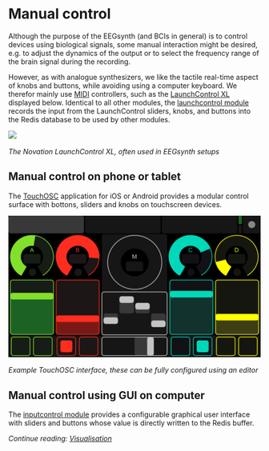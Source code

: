 # Manual control

Although the purpose of the EEGsynth (and BCIs in general) is to control devices using biological signals, some manual interaction might be desired, e.g. to adjust the dynamics of the output or to select the frequency range of the brain signal during the recording.

However, as with analogue synthesizers, we like the tactile real-time aspect of knobs and buttons, while avoiding using a computer keyboard. We therefor mainly use [MIDI](midi.md) controllers, such as the [LaunchControl XL](https://global.novationmusic.com/launch/launch-control-xl#) displayed below. Identical to all other modules, the [launchcontrol module](../module/launchcontrol) records the input from the LaunchControl sliders, knobs, and buttons into the Redis database to be used by other modules.

![](https://novationmusic.com/sites/novation/files/LCXL-HeaderImage-2560-1000.png)

_The Novation LaunchControl XL, often used in EEGsynth setups_

## Manual control on phone or tablet

The [TouchOSC](https://hexler.net/products/touchosc) application for iOS or Android provides a modular control surface with bottons, sliders and knobs on touchscreen devices.

![](figures/touchosc.png)

_Example TouchOSC interface, these can be fully configured using an editor_

## Manual control using GUI on computer

The [inputcontrol module](../module/inputcontrol) provides a configurable graphical user interface with sliders and buttons whose value is directly written to the Redis buffer.

_Continue reading: [Visualisation](visualisation.md)_
